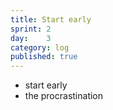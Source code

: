 ```yaml
---
title: Start early
sprint: 2
day:	3
category: log
published: true
---
```


- start early
- the procrastination
